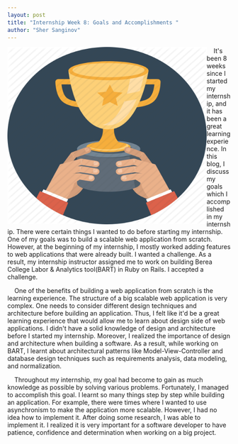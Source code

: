 ```yaml
---
layout: post
title: "Internship Week 8: Goals and Accomplishments "
author: "Sher Sanginov"
---
```



<img class="img-responsive" src="/assets/img/intern.png" alt="Drawing" style="width: 450px; height: 400px; display: block; float:left; ">

&nbsp;&nbsp;&nbsp;&nbsp;It's been 8 weeks since I started my internship, and it has been a great learning experience. In this blog, I discuss my goals which I accomplished in my internship. There were certain things I wanted to do before starting my internship. One of my goals was to build a scalable web application from scratch. However, at the beginning of my internship, I mostly worked adding features to web applications that were already built. I wanted a challenge. As a result, my internship instructor assigned me to work on building Berea College Labor & Analytics tool(BART) in Ruby on Rails. I accepted a challenge.

&nbsp;&nbsp;&nbsp;&nbsp;One of the benefits of building a web application from scratch is the learning experience. The structure of a big scalable web application is very complex. One needs to consider different design techniques and architecture before building an application. Thus, I felt like it'd be a great learning experience that would allow me to learn about design side of web applications. I didn't have a solid knowledge of design and architecture before I started my internship. Moreover, I realized the importance of design and architecture when building a software. As a result, while working on BART, I learnt about architectural patterns like Model-View-Controller and database design techniques such as requirements analysis, data modeling, and normalization.

&nbsp;&nbsp;&nbsp;&nbsp;Throughout my internship, my goal had become to gain as much knowledge as possible by solving various problems. Fortunately, I managed to accomplish this goal. I learnt so many things step by step while building an application. For example, there were times where I wanted to use asynchronism to make the application more scalable. However, I had no idea how to implement it. After doing some research, I was able to implement it. I realized it is very important for a software developer to have patience, confidence and determination when working on a big project.
